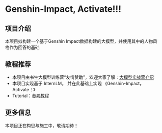 # Genshin-Impact, Activate!!!
## 项目介绍 ##   
本项目拟构建一个基于Genshin Impact数据构建的大模型，并使用其中的人物风格作为回答的基础
## 教程推荐 ##  
* 本项目由书生大模型训练营“友情赞助”，欢迎大家了解：[大模型实战营介绍](https://github.com/open-mmlab/mmgeneration/issues/516)
* 本项目实现基于 InternLM， 并在此基础上实现 《Genshin-Impact，Activate！》
* Tutorial：[参考教程](https://github.com/InternLM/Tutorial)
## 更多信息 ##  
本项目正在构思与施工中，敬请期待！
